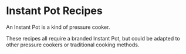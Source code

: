# Instant Pot Recipes

An Instant Pot is a kind of pressure cooker.

These recipes all require a branded Instant Pot, but could be adapted to other pressure cookers or traditional cooking methods.
